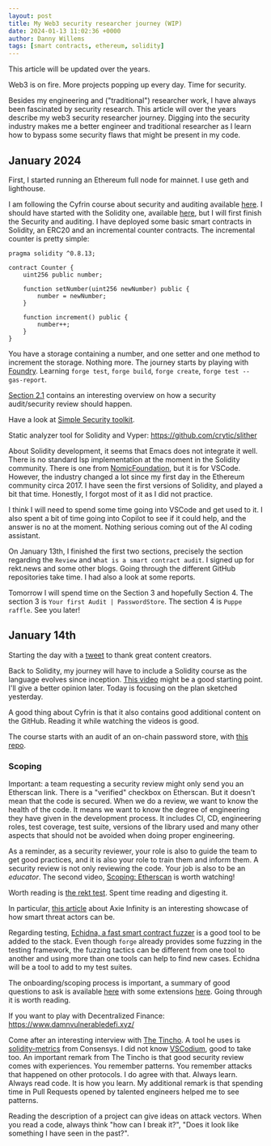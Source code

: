 ```yaml
---
layout: post
title: My Web3 security researcher journey (WIP)
date: 2024-01-13 11:02:36 +0000
author: Danny Willems
tags: [smart contracts, ethereum, solidity]
---
```



This article will be updated over the years.

Web3 is on fire.
More projects popping up every day.
Time for security.

Besides my engineering and ("traditional") researcher work, I have always been fascinated by security research.
This article will over the years describe my web3 security researcher journey.
Digging into the security industry makes me a better engineer and traditional
researcher as I learn how to bypass some security flaws that might be present in
my code.

## January 2024

First, I started running an Ethereum full node for mainnet. I use geth and lighthouse.

I am following the Cyfrin course about security and auditing available [here](https://github.com/Cyfrin/security-and-auditing-full-course-s23).
I should have started with the Solidity one, available [here](https://www.youtube.com/watch?v=GWLxIYAIMqQ&list=PL2-Nvp2Kn0FPH2xU3IbKrrkae-VVXs1vk), but I will first finish the Security and auditing.
I have deployed some basic smart contracts in Solidity, an ERC20 and an incremental counter contracts.
The incremental counter is pretty simple:
```solidity
pragma solidity ^0.8.13;

contract Counter {
    uint256 public number;

    function setNumber(uint256 newNumber) public {
        number = newNumber;
    }

    function increment() public {
        number++;
    }
}
```

You have a storage containing a number, and one setter and one method to increment the storage. Nothing more.
The journey starts by playing with [Foundry](https://github.com/foundry-rs/foundry).
Learning `forge test`, `forge build`, `forge create`, `forge test --gas-report`.

[Section 2.1](https://updraft.cyfrin.io/courses/security/audit/what-is-an-audit)
contains an interesting overview on how a security audit/security review should
happen.

Have a look at [Simple Security toolkit](https://github.com/nascentxyz/simple-security-toolkit).

Static analyzer tool for Solidity and Vyper: https://github.com/crytic/slither

About Solidity development, it seems that Emacs does not integrate it well.
There is no standard lsp implementation at the moment in the Solidity community.
There is one from
[NomicFoundation](https://github.com/NomicFoundation/hardhat-vscode/), but
it is for VSCode.
However, the industry changed a lot since my first day in the Ethereum community
circa 2017. I have seen the first versions of Solidity, and played a bit that
time. Honestly, I forgot most of it as I did not practice.

I think I will need to spend some time going into VSCode and get used to it.
I also spent a bit of time going into Copilot to see if it could help, and the
answer is no at the moment. Nothing serious coming out of the AI coding
assistant.

On January 13th, I finished the first two sections, precisely the section
regarding the `Review` and `What is a smart contract audit`.
I signed up for rekt.news and some other blogs.
Going through the different GitHub repositories take time. I had also a look at
some reports.

Tomorrow I will spend time on the Section 3 and hopefully Section 4. The section
3 is `Your first Audit | PasswordStore`. The section 4 is `Puppe raffle`. See
you later!

## January 14th

Starting the day with a
[tweet](https://twitter.com/dwillems42/status/1746480016307703978) to thank
great content creators.

Back to Solidity, my journey will have to include a Solidity course as the language evolves since inception.
[This video](https://www.youtube.com/watch?v=umepbfKp5rI&t=1s) might be a good
starting point. I'll give a better opinion later.
Today is focusing on the plan sketched yesterday.

A good thing about Cyfrin is that it also contains good additional content on
the GitHub. Reading it while watching the videos is good.

The course starts with an audit of an on-chain password store, with [this
repo](https://github.com/Cyfrin/3-passwordstore-audit/tree/audit-data).

### Scoping

Important: a team requesting a security review might only send you an Etherscan link.
There is a "verified" checkbox on Etherscan. But it doesn't mean that the code is secured.
When we do a review, we want to know the health of the code. It means we want to
know the degree of engineering they have given in the development process.
It includes CI, CD, engineering roles, test coverage, test suite, versions of
the library used and many other aspects that should not be avoided when doing
proper engineering.

As a reminder, as a security reviewer, your role is also to guide the team to
get good practices, and it is also your role to train them and inform them.
A security review is not only reviewing the code. Your job is also to be an *educator*.
The second video, [Scoping:
Etherscan](https://updraft.cyfrin.io/courses/security/first-audit/etherscan?lesson_format=video)
is worth watching!

Worth reading is [the rekt
test](https://blog.trailofbits.com/2023/08/14/can-you-pass-the-rekt-test/).
Spent time reading and digesting it.

In particular, [this
article](https://www.theblock.co/post/156038/how-a-fake-job-offer-took-down-the-worlds-most-popular-crypto-game)
about Axie Infinity is an interesting showcase of how smart threat actors can
be.

Regarding testing, [Echidna, a fast smart contract
fuzzer](https://github.com/crytic/echidna) is a good tool to be added to the
stack. Even though `forge` already provides some fuzzing in the testing
framework, the fuzzing tactics can be different from one tool to another and
using more than one tools can help to find new cases. Echidna will be a tool to
add to my test suites.

The onboarding/scoping process is important, a summary of good questions to ask
is available
[here](https://github.com/Cyfrin/security-and-auditing-full-course-s23/blob/main/minimal-onboarding-questions.md)
with some extensions
[here](https://github.com/Cyfrin/security-and-auditing-full-course-s23/blob/main/extensive-onboarding-questions.md).
Going through it is worth reading.

If you want to play with Decentralized Finance:
https://www.damnvulnerabledefi.xyz/

Come after an interesting interview with [The Tincho](https://twitter.com/tinchoabbate).
A tool he uses is
[solidity-metrics](https://github.com/Consensys/solidity-metrics) from
Consensys. I did not know [VSCodium](https://vscodium.com/), good to take too.
An important remark from The Tincho is that good security review comes with
experiences. You remember patterns. You remember attacks that happened on other
protocols. I do agree with that. Always learn. Always read code. It is how you learn.
My additional remark is that spending time in Pull Requests opened by talented
engineers helped me to see patterns.

Reading the description of a project can give ideas on attack vectors. When you
read a code, always think "how can I break it?", "Does it look like something I
have seen in the past?".

